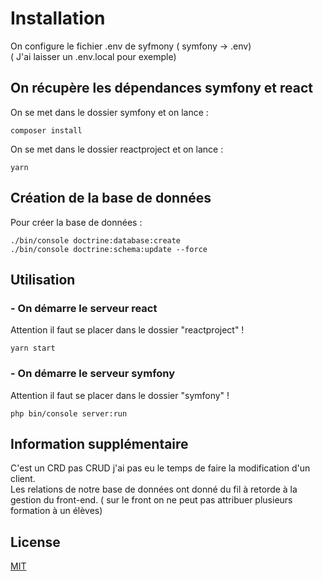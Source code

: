# Installation

On configure le fichier .env de syfmony ( symfony -> .env)   
( J'ai laisser un .env.local pour exemple)

## On récupère les dépendances symfony et react 

On se met dans le dossier symfony et on lance : 

```
composer install
```

On se met dans le dossier reactproject et on lance : 

```
yarn
```
## Création de la base de données

Pour créer la base de données :
```
./bin/console doctrine:database:create
./bin/console doctrine:schema:update --force
```

## Utilisation
### - On démarre le serveur react
Attention il faut se placer dans le dossier "reactproject" !
```
yarn start
```

### - On démarre le serveur symfony
Attention il faut se placer dans le dossier "symfony" !
```
php bin/console server:run
```


## Information supplémentaire

C'est un CRD pas CRUD j'ai pas eu le temps de faire la modification d'un client.  
Les relations de notre base de données ont donné du fil à retorde à la gestion du front-end.
( sur le front on ne peut pas attribuer plusieurs formation à un élèves)

## License
[MIT](https://choosealicense.com/licenses/mit/)

